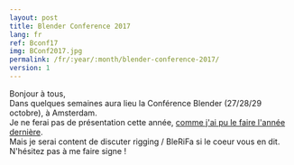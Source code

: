 ```yaml
---
layout: post
title: Blender Conference 2017
lang: fr
ref: Bconf17
img: BConf2017.jpg
permalink: /fr/:year/:month/blender-conference-2017/
version: 1
---
```


Bonjour à tous,  
Dans quelques semaines aura lieu la Conférence Blender (27/28/29 octobre), à Amsterdam.  
Je ne ferai pas de présentation cette année, [comme j'ai pu le faire l'année dernière][1].  
Mais je serai content de discuter rigging / BleRiFa si le coeur vous en dit. N'hésitez pas à me faire signe !

[1]: {{site.base_url}}/fr/2016/11/compte-rendu-bcon16/
